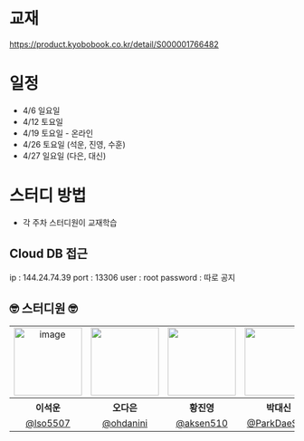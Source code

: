 # 교재
https://product.kyobobook.co.kr/detail/S000001766482
# 일정
- 4/6 일요일 
- 4/12 토요일 
- 4/19 토요일 - 온라인
- 4/26 토요일 (석운, 진영, 수훈)
- 4/27 일요일 (다은, 대신)
# 스터디 방법
- 각 주차 스터디원이 교재학습


## Cloud DB 접근
ip : 144.24.74.39
port : 13306
user : root
password : 따로 공지


## 🤓 스터디원 🤓



<table>
<tbody>

<tr>
<td align="center"><img width="120" alt="image" src="https://github.com/user-attachments/assets/64f0d2f4-2af8-4005-8007-ff33be5396e8"></td>
<td align="center"><img src="https://github.com/user-attachments/assets/3628fe9b-82d7-48ac-9bf1-e680cc0f691c" width="120" /></td>
<td align="center"><img src="https://github.com/user-attachments/assets/d9b3e407-01a6-4103-8819-02ecebbe76f5" width="120" /></td>
<td align="center"><img src="https://github.com/user-attachments/assets/30dd038b-00d1-4f6a-96d1-12ebfa11dbab" width="120" /></td>
<td align="center"><img src="https://github.com/user-attachments/assets/b2572698-4c1e-4eda-ba16-a1ade7b016b6" width="120" /></td>
<td align="center"><img src="https://github.com/user-attachments/assets/66dfff34-8294-43de-bbe3-b7211e96003a" width="120" /></td>
</tr>
<tr>
<th align="center">이석운</th>
<th align="center">오다은</th>
<th align="center">황진영</th>
<th align="center">박대신</th>
<th align="center">조수훈</th>
<th align="center">김태민</th>

</tr>
<tr>
<td align="center" width="120"><a href="https://github.com/lso5507">@lso5507</a></td>
<td align="center" width="120"><a href="https://github.com/ohdanini">@ohdanini</a></td>
<td align="center" width="120"><a href="https://github.com/aksen510">@aksen510</a></td>
<td align="center" width="120"><a href="https://github.com/ParkDaeShin">@ParkDaeShin</a></td>
<td align="center" width="120"><a href="https://github.com/JoSuhun">@JoSuhun</a></td>
<td align="center" width="120"><a href="https://github.com/illchun00">@illchun00</a></td>

</tr>
</tbody>
</table>

</div>
